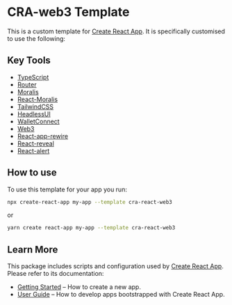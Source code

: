 # CRA-web3 Template

This is a custom template for [Create React App](https://github.com/facebook/create-react-app).
It is specifically customised to use the following:

## Key Tools

- [TypeScript](https://www.typescriptlang.org)  
- [Router](https://reactrouter.com)  
- [Moralis](https://moralis.io/)  
- [React-Moralis](https://www.npmjs.com/package/react-moralis)  
- [TailwindCSS](https://tailwindcss.com)  
- [HeadlessUI](https://headlessui.dev)  
- [WalletConnect](https://walletconnect.org)  
- [Web3](https://web3js.readthedocs.io)  
- [React-app-rewire](https://www.npmjs.com/package/react-app-rewire)  
- [React-reveal](https://www.npmjs.com/package/react-reveal)  
- [React-alert](https://www.npmjs.com/package/react-alert)  

## How to use

To use this template for your app you run:

```bash
npx create-react-app my-app --template cra-react-web3
```

or

```bash
yarn create react-app my-app --template cra-react-web3
```

## Learn More

This package includes scripts and configuration used by [Create React App](https://github.com/facebook/create-react-app).\
Please refer to its documentation:

- [Getting Started](https://facebook.github.io/create-react-app/docs/getting-started) – How to create a new app.
- [User Guide](https://facebook.github.io/create-react-app/) – How to develop apps bootstrapped with Create React App.
